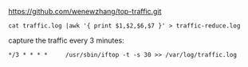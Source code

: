 https://github.com/wenewzhang/top-traffic.git
```
cat traffic.log |awk '{ print $1,$2,$6,$7 }' > traffic-reduce.log
```

capture the traffic every 3 minutes:
```
*/3 * * * *     /usr/sbin/iftop -t -s 30 >> /var/log/traffic.log
```
